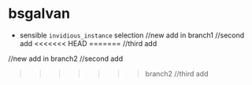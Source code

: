 # bsgalvan

* sensible `invidious_instance` selection
//new add in branch1
//second add
<<<<<<< HEAD
=======
//third add

//new add in branch2
//second add
>>>>>>> branch2
//third add